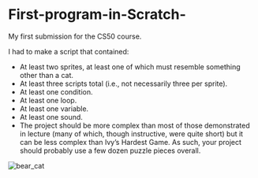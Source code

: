 # First-program-in-Scratch-
My first submission for the CS50 course. 

I had to make a script that contained:
  - At least two sprites, at least one of which must resemble something other than a cat.
  - At least three scripts total (i.e., not necessarily three per sprite).
  - At least one condition.
  - At least one loop.
  - At least one variable.
  - At least one sound.
  - The project should be more complex than most of those demonstrated in lecture (many of which, though instructive, were quite short) but it can be less complex than Ivy’s Hardest Game. As such, your project should probably use a few dozen puzzle pieces overall.
 
![bear_cat](https://user-images.githubusercontent.com/82679761/115106515-9083c480-9f65-11eb-8557-d2bd8f13decd.JPG)
